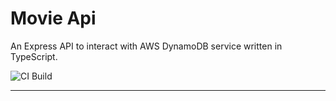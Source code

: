 # Movie Api
An Express API to interact with AWS DynamoDB service written in TypeScript.

![CI Build](https://github.com/DeepakChoudhari/movie-api/workflows/CI%20Build/badge.svg)

<hr>
